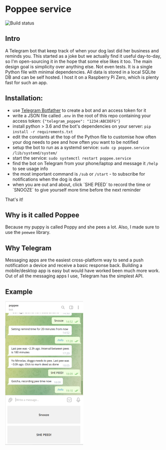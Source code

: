 # Poppee service
![Build status](https://github.com/mbatchkarov/poppee/actions/workflows/pythonapp.yml/badge.svg?branch=mainline)
## Intro
A Telegram bot that keep track of when your dog last did her business and reminds you. This started as a joke but we actually find it useful day-to-day, so I'm open-sourcing it in the hope that some else likes it too. The main design goal is simplicity over anything else. Not even tests. It is a single Python file with minimal dependencies. All data is stored in a local SQLite DB and can be self hosted. I host it on a Raspberry Pi Zero, which is plenty fast for such an app.

## Installation:
 - use [Telegram Botfather](https://core.telegram.org/bots) to create a bot and an access token for it
 - write a JSON file called `.env` in the root of this repo containing your access token: `{"telegram_poppee": "1234:ABCDEFG"}` 
 - install python > 3.6 and the bot's dependencies on your server: `pip install -r requirements.txt`
 - edit the constants at the top of the Python file to customise how often your dog needs to pee and how often you want to be notified
 - setup the bot to run as a systemd service: `sudo cp poppee.service /lib/systemd/system/`
 - start the service: `sudo systemctl restart poppee.service`
 - find the bot on Telegram from your phone/laptop and message it `/help` to see usage info
 - the most important command is `/sub` or `/start` - to subscribe for notifications when the dog is due
 - when you are out and about, click ´SHE PEED´ to record the time or ´SNOOZE´ to give yourself more time before the next reminder

 That's it!

 ## Why is it called Poppee
 Because my puppy is called Poppy and she pees a lot. Also, I made sure to use the `peewee` library.

 ## Why Telegram

 Messaging apps are the easiest cross-platform way to send a push notification a device and receive a basic response back. Building a mobile/desktop app is easy but would have worked been much more work. Out of all the messaging apps I use, Telegram has the simplest API.
 
 ## Example
 
 [<img alt="example" width="250px" src="poppee.PNG" />](example)
